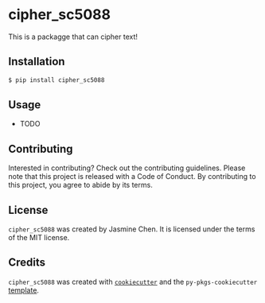# cipher_sc5088

This is a packagge that can cipher text!

## Installation

```bash
$ pip install cipher_sc5088
```

## Usage

- TODO

## Contributing

Interested in contributing? Check out the contributing guidelines. Please note that this project is released with a Code of Conduct. By contributing to this project, you agree to abide by its terms.

## License

`cipher_sc5088` was created by Jasmine Chen. It is licensed under the terms of the MIT license.

## Credits

`cipher_sc5088` was created with [`cookiecutter`](https://cookiecutter.readthedocs.io/en/latest/) and the `py-pkgs-cookiecutter` [template](https://github.com/py-pkgs/py-pkgs-cookiecutter).
